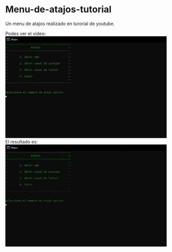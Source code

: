 # Menu-de-atajos-tutorial
Un menu de atajos realizado en turorial de youtube.

Podes ver el video:
<br>
<a href="https://youtu.be/r2V4FrxXyyI?si=o5yTWpEDOxmY4VHD">
    <img aling="center" src="https://github.com/Shinigamy19/Menu-de-atajos-tutorial/blob/main/Menu%20Batch.png">
</a>
<br>
El resultado es:
<img src="https://github.com/Shinigamy19/Menu-de-atajos-tutorial/blob/main/Menu%20Batch.png">
